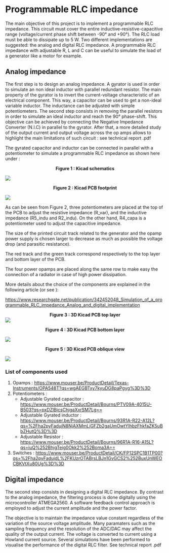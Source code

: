 # Programmable RLC impedance

The main objective of this project is to implement a programmable RLC impedance. This circuit must cover the entire inductive-resistive-capacitive range (voltage/current phase shift between -90° and +90°). The RLC load must be able to dissipate up to 5 W. Two different implementations are suggested: the analog and digital RLC impedance. A programmable RLC impedance with adjustable R, L and C can be useful to simulate the load of a generator like a motor for example. 

## Analog impedance

The first step is to design an analog impedance. A gyrator is used in order to simulate an non ideal inductor with parallel redundant resistor. The main property of the gyrator is to invert the current-voltage characteristic of an electrical component. This way, a capacitor can be used to get a non-ideal variable inductor. The inductance can be adjusted with simple potentiometers. The second step consists in removing the parallel resistors in order to simulate an ideal inductor and reach the 90° phase-shift. This objective can be achieved by connecting the Negative Impedance Converter (N.I.C) in parallel to the gyrator. After that, a more detailed study of the output current and output voltage across the op amps allows to highlight the main limitations of such circuit : see technical report .pdf

The gyrated capacitor and inductor can be connected in parallel with a potentiometer to simulate a programmable RLC impedance as shown here under : 

**<center>Figure 1 : Kicad schematics</center>**

![](https://i.imgur.com/GZ9SwLi.png)

**<center>Figure 2 : Kicad PCB footprint </center>**

![](https://i.imgur.com/HE5GcLt.jpg)

As can be seen from Figure 2, three potentiometers are placed at the top of the PCB to adjust the resistive impedance (R_var), and the inductive impedance (R5_indu and R2_indu). On the other hand, R4_capa is a potentiometer used to adjust the capacitive impedance.

The size of the printed circuit track related to the generator and the opamp power supply is chosen larger to decrease as much as possible the voltage drop (and parasitic resistance).

The red track and the green track correspond respectively to the top layer and bottom layer of the PCB.

The four power opamps are placed along the same row to make easy the connection of a radiator in case of high power dissipation.

More details about the choice of the components are explained in the following article (or see ): 

https://www.researchgate.net/publication/342452048_Simulation_of_a_programmable_RLC_impedance_Analog_and_digital_implementation



**<center>Figure 3 : 3D Kicad PCB top layer </center>**
![](https://i.imgur.com/4cfNkyJ.png)

**<center>Figure 4 : 3D Kicad PCB bottom layer </center>**

![](https://i.imgur.com/0ZAeTpo.png)

**<center>Figure 5 : 3D Kicad PCB oblique view </center>**

![](https://i.imgur.com/XcMsIQz.png)

### List of components used

1. Opamps : https://www.mouser.be/ProductDetail/Texas-Instruments/OPA548T?qs=wgAEGBTxy7kyuDG8paPgyg%3D%3D
2. Potentiometers : 
    - Adjustable Gyrated capacitor : https://www.mouser.be/ProductDetail/Bourns/PTV09A-4015U-B503?qs=pxDZlBjcsChjgaXxrSM7Lg==
    - Adjustable Gyrated inductor : https://www.mouser.be/ProductDetail/Bourns/93R1A-R22-A12L?qs=%2Fha2pyFadujN8NjAXMmLjGFZb2gaUmOwtYIhbzFhkfaZK5uBbZHutQ%3D%3D
    - Adjustable Resistor : https://www.mouser.be/ProductDetail/Bourns/96R1A-R16-A15L?qs=iuQ%252BhjgTeig0Okk2%252Boma3A==
3. Switches : https://www.mouser.be/ProductDetail/CK/FP12SPC1B1TP00?qs=%2Fha2pyFadujdL%2FKUzrOTABrsLBJn1GvGCS2%252BuxUnWEOCBKVtXu80Ug%3D%3D
## Digital impedance

The second step consists in designing a digital RLC impedance. By contrast to the analog impedance, the filtering process is done digitally using the microcontroller ATMEGA2560. A software feedback control approach is employed to adjust the current amplitude and the power factor. 

The objective is to maintain the impedance value constant regardless of the variation of the source voltage amplitude. Many paramaters such as the sampling frequency and the resolution of the ADC/DAC may affect the quality of the output current. The voltage is converted to current using a Howland current source. Several simulations have been performed to visualise the performance of the digital RLC filter. See technical report .pdf


